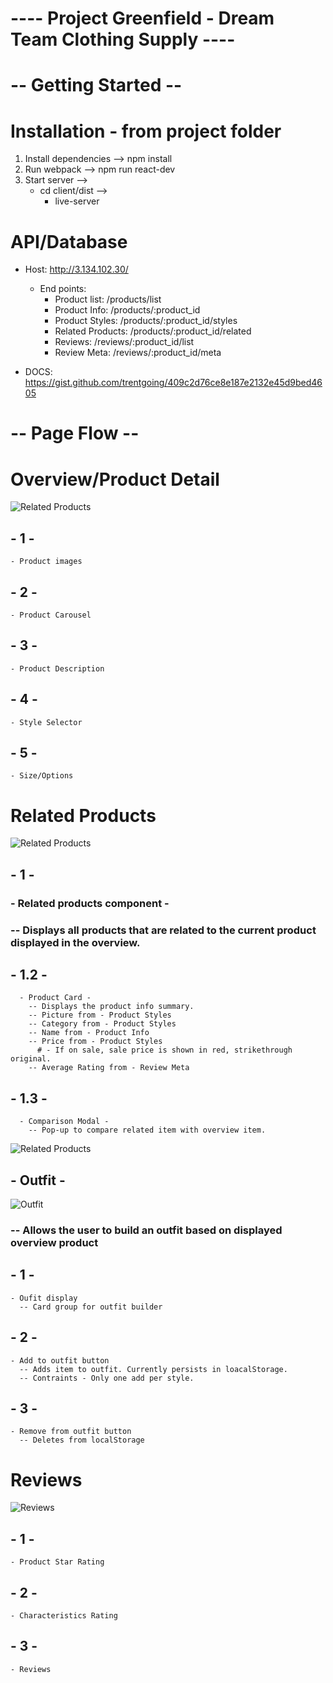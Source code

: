 # ---- Project Greenfield - Dream Team Clothing Supply ---- #

# -- Getting Started -- #

# Installation - from project folder
  1. Install dependencies --> npm install
  2. Run webpack --> npm run react-dev
  3. Start server -->
      - cd client/dist -->
        - live-server

# API/Database
  - Host: http://3.134.102.30/
    - End points:
      - Product list: /products/list
      - Product Info: /products/:product_id
      - Product Styles: /products/:product_id/styles
      - Related Products: /products/:product_id/related
      - Reviews: /reviews/:product_id/list
      - Review Meta: /reviews/:product_id/meta

  - DOCS: https://gist.github.com/trentgoing/409c2d76ce8e187e2132e45d9bed4605

# -- Page Flow -- #

# Overview/Product Detail

![Related Products](./Docs/Overview.jpg)

  ## - 1 -
    - Product images

  ## - 2 -
    - Product Carousel

  ## - 3 -
    - Product Description

  ## - 4 -
    - Style Selector

  ## - 5 -
    - Size/Options

# Related Products

![Related Products](./Docs/Related.jpg)

## - 1 -
  ### - Related products component -
  ### -- Displays all products that are related to the current product displayed in the overview.


  ## - 1.2 -
      - Product Card -
        -- Displays the product info summary.
        -- Picture from - Product Styles
        -- Category from - Product Styles
        -- Name from - Product Info
        -- Price from - Product Styles
          # - If on sale, sale price is shown in red, strikethrough original.
        -- Average Rating from - Review Meta


  ## - 1.3 -
      - Comparison Modal -
        -- Pop-up to compare related item with overview item.


![Related Products](./Docs/RelatedModal.jpg)

  ## - Outfit -

![Outfit](./Docs/YourOutfit.jpg)

  ### -- Allows the user to build an outfit based on displayed overview product

  ## - 1 -
    - Oufit display
      -- Card group for outfit builder

  ## - 2 -
    - Add to outfit button
      -- Adds item to outfit. Currently persists in loacalStorage.
      -- Contraints - Only one add per style.

  ## - 3 -
    - Remove from outfit button
      -- Deletes from localStorage

# Reviews

![Reviews](./Docs/Reviews.png)

  ##  - 1 -
    - Product Star Rating

  ## - 2 -
    - Characteristics Rating

  ## - 3 -
    - Reviews

